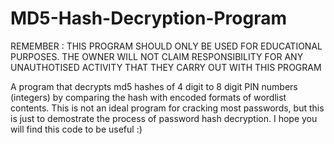 # MD5-Hash-Decryption-Program
REMEMBER : THIS PROGRAM SHOULD ONLY BE USED FOR EDUCATIONAL PURPOSES. THE OWNER WILL NOT CLAIM RESPONSIBILITY FOR ANY                UNAUTHOTISED ACTIVITY THAT THEY CARRY OUT WITH THIS PROGRAM

A program that decrypts md5 hashes of 4 digit to 8 digit PIN numbers (integers) by comparing the hash with encoded formats of wordlist contents. 
This is not an ideal program for cracking most passwords, but this is just to demostrate the process of password hash decryption.
I hope you will find this code to be useful :)
